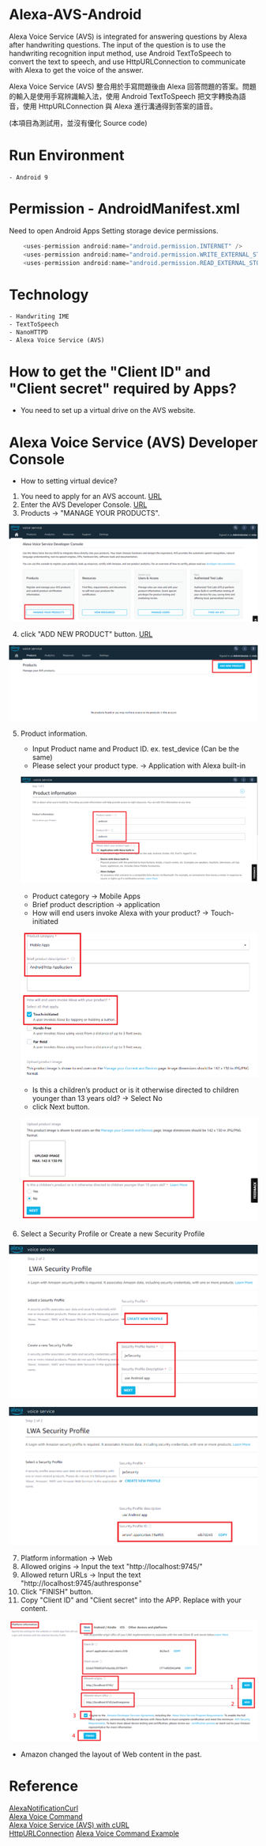 # Alexa-AVS-Android
Alexa Voice Service (AVS) is integrated for answering questions by Alexa after handwriting questions. The input of the question is to use the handwriting recognition input method, use Android TextToSpeech to convert the text to speech, and use HttpURLConnection to communicate with Alexa to get the voice of the answer.

Alexa Voice Service (AVS) 整合用於手寫問題後由 Alexa 回答問題的答案。問題的輸入是使用手寫辨識輸入法，使用 Android TextToSpeech 把文字轉換為語音，使用 HttpURLConnection 與 Alexa 進行溝通得到答案的語音。

(本項目為測試用，並沒有優化 Source code)

# Run Environment
    - Android 9

# Permission - AndroidManifest.xml
Need to open Android Apps Setting storage device permissions.

```java
    <uses-permission android:name="android.permission.INTERNET" />
    <uses-permission android:name="android.permission.WRITE_EXTERNAL_STORAGE" />
    <uses-permission android:name="android.permission.READ_EXTERNAL_STORAGE" />
```

# Technology
    - Handwriting IME
    - TextToSpeech
    - NanoHTTPD
    - Alexa Voice Service (AVS)

# How to get the "Client ID" and "Client secret" required by Apps?
   * You need to set up a virtual drive on the AVS website.

# Alexa Voice Service (AVS) Developer Console  
   * How to setting virtual device?
   
   1. You need to apply for an AVS account. [URL](https://developer.amazon.com/en-US/alexa/devices/alexa-built-in/development-resources/sdk)
   2. Enter the AVS Developer Console. [URL](https://developer.amazon.com/alexa/console/avs/home)
   3. Products -> "MANAGE YOUR PRODUCTS". 
   <p align=center><img src="./images/AVS_01.png" ></p>
   
   4. click "ADD NEW PRODUCT" button. [URL](https://developer.amazon.com/alexa/console/avs/products)
   <p align=center><img src="./images/AVS_02.png" ></p>
    
   5. Product information.
      - Input Product name and Product ID. ex. test_device (Can be the same) 
      - Please select your product type. -> Application with Alexa built-in
      <p align=center><img src="./images/AVS_03.png" ></p>
      
      - Product category -> Mobile Apps
      - Brief product description -> application
      - How will end users invoke Alexa with your product? -> Touch-initiated
      <p align=center><img src="./images/AVS_04.png" ></p>
      
      - Is this a children’s product or is it otherwise directed to children younger than 13 years old? -> Select No
      - click Next button.          
      <p align=center><img src="./images/AVS_05.png" ></p> 
   
   6. Select a Security Profile or Create a new Security Profile
   <p align=center><img src="./images/AVS_06.png" ></p>
   <p align=center><img src="./images/AVS_07.png" ></p>
   
   7. Platform information -> Web
   8. Allowed origins -> Input the text "http://localhost:9745/"
   9. Allowed return URLs -> Input the text "http://localhost:9745/authresponse"
   10. Click "FINISH" button.
   11. Copy "Client ID" and "Client secret" into the APP. Replace with your content.
   <p align=center><img src="./images/AVS_08.png" ></p>
   
   * Amazon changed the layout of Web content in the past.
    
# Reference
  [AlexaNotificationCurl](https://github.com/gravesjohnr/AlexaNotificationCurl/blob/master/README.md)  
  [Alexa Voice Command](https://www.cnet.com/home/smart-home/every-alexa-command-you-can-give-your-amazon-echo-smart-speaker-or-display/)  
  [Alexa Voice Service (AVS) with cURL](https://miguelmota.com/blog/alexa-voice-service-with-curl/)  
  [HttpURLConnection](http://www.tastones.com/zh-tw/stackoverflow/android/httpurlconnection/upload_post_file_using_httpurlconnection/)
  [Alexa Voice Command Example](https://www.cnet.com/home/smart-home/every-alexa-command-you-can-give-your-amazon-echo-smart-speaker-or-display/)  
